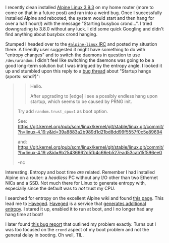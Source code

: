 I recently clean installed [Alpine Linux 3.9.3](https://alpinelinux.org/posts/Alpine-3.9.0-released.html) on my home router (more to come on that in a future post) and ran into a weird bug. Once I successfully installed Alpine and rebooted, the system would start and then hang for over a half hour(!) with the message "Starting busybox crond...". I tried downgrading to 3.8.0 without any luck. I did some quick Googling and didn't find anything about busybox crond hanging.

Stumped I headed over to the [`#alpine-linux` IRC](https://www.alpinelinux.org/community/) and posted my situation there. A friendly user suggested it might have something to do with "entropy changes" and to switch the daemons in question to use `/dev/urandom`. I didn't feel like switching the daemons was going to be a good long-term solution but I was intrigued by the entropy angle. I looked it up and stumbled upon this reply to a [bug thread](http://lists.alpinelinux.org/alpine-user/0605.html) about "Startup hangs (aports: sshd?)":

>
> > Hello.
> >
> > After upgrading to [edge] i see a possibly endless hang upon
> > startup, which seems to be caused by PRNG init.
>
> Try add `random.trust_cpu=1` as boot option.
>
> See:
> <https://git.kernel.org/pub/scm/linux/kernel/git/stable/linux.git/commit/?h=linux-4.19.y&id=39a8883a2b989d1d21bd8dd99f5557f0c5e89694>
>
> and:
> <https://git.kernel.org/pub/scm/linux/kernel/git/stable/linux.git/commit/?h=linux-4.19.y&id=9b25436662d5fb4c66eb527ead53cab15f596ee0>
>
> -nc

Interesting. Entropy and boot time *are* related. Remember I had installed Alpine on a router: a *headless* PC without any I/O other than two Ethernet NICs and a SSD. Not much there for Linux to generate entropy with, especially since the default was to *not* trust my CPU.

I searched for entropy on the excellent Alpine wiki and found [this page](https://wiki.alpinelinux.org/wiki/Entropy_and_randomness). This lead me to [Haveged](https://wiki.alpinelinux.org/wiki/Entropy_and_randomness#Haveged). [Haveged](https://issihosts.com/haveged/) is a service that [generates additional entropy](https://opium.io/blog/haveged/). I stared it up, enabled it to run at boot, and I no longer had any hang time at boot!

I later found [this bug report](https://bugs.alpinelinux.org/issues/9960) that outlined my problem exactly. Turns out I was too focused on the `crond` aspect of my boot problem and not the general delay in booting. Oh well, TIL.

